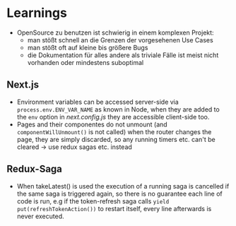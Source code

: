 # Learnings
  * OpenSource zu benutzen ist schwierig in einem komplexen Projekt:
    * man stößt schnell an die Grenzen der vorgesehenen Use Cases
    * man stößt oft auf kleine bis größere Bugs
    * die Dokumentation für alles andere als triviale Fälle ist meist nicht vorhanden oder mindestens 
      suboptimal

## Next.js
  * Environment variables can be accessed server-side via ``process.env.ENV_VAR_NAME`` as known in Node, 
    when they are added to the ``env`` option in *next.config.js* they are accessible client-side too.
  * Pages and their componentes do not unmount (and ``componentWillUnmount()`` is not called) when the 
    router changes the page, they are simply discarded, so any running timers etc. can't be cleared → use redux sagas etc. instead

## Redux-Saga
  * When takeLatest() is used the execution of a running saga is cancelled if the same saga is triggered   again, so there is no guarantee each line of code is run, e.g if the token-refresh saga calls 
    ``yield put(refreshTokenAction())`` to restart itself, every line afterwards is never executed.